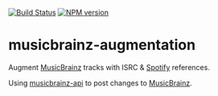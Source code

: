 [![Build Status](https://travis-ci.com/Borewit/musicbrainz-augmentation.svg?branch=master)](https://travis-ci.org/Borewit/musicbrainz-augmentation)
[![NPM version](https://badge.fury.io/js/musicbrainz-augmentation.svg)](https://npmjs.org/package/musicbrainz-augmentation)

# musicbrainz-augmentation

Augment [MusicBrainz](https://musicbrainz.org) tracks with ISRC & [Spotify](https://www.spotify.com) references.

Using [musicbrainz-api](https://github.com/Borewit/musicbrainz-api) to post changes to [MusicBrainz](https://musicbrainz.org).
